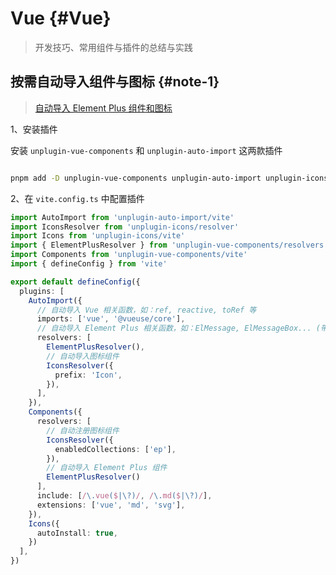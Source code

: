 # Vue {#Vue}

> 开发技巧、常用组件与插件的总结与实践

## 按需自动导入组件与图标 {#note-1}

> [自动导入 Element Plus 组件和图标](https://element-plus.org/zh-CN/guide/quickstart.html#%E6%8C%89%E9%9C%80%E5%AF%BC%E5%85%A5)

1、安装插件

安装 `unplugin-vue-components` 和 `unplugin-auto-import` 这两款插件

```sh

pnpm add -D unplugin-vue-components unplugin-auto-import unplugin-icons

```

2、在 `vite.config.ts` 中配置插件

```ts twoslash
import AutoImport from 'unplugin-auto-import/vite'
import IconsResolver from 'unplugin-icons/resolver'
import Icons from 'unplugin-icons/vite'
import { ElementPlusResolver } from 'unplugin-vue-components/resolvers'
import Components from 'unplugin-vue-components/vite'
import { defineConfig } from 'vite'

export default defineConfig({
  plugins: [
    AutoImport({
      // 自动导入 Vue 相关函数，如：ref, reactive, toRef 等
      imports: ['vue', '@vueuse/core'],
      // 自动导入 Element Plus 相关函数，如：ElMessage, ElMessageBox... (带样式)
      resolvers: [
        ElementPlusResolver(),
        // 自动导入图标组件
        IconsResolver({
          prefix: 'Icon',
        }),
      ],
    }),
    Components({
      resolvers: [
        // 自动注册图标组件
        IconsResolver({
          enabledCollections: ['ep'],
        }),
        // 自动导入 Element Plus 组件
        ElementPlusResolver()
      ],
      include: [/\.vue($|\?)/, /\.md($|\?)/],
      extensions: ['vue', 'md', 'svg'],
    }),
    Icons({
      autoInstall: true,
    })
  ],
})
```
